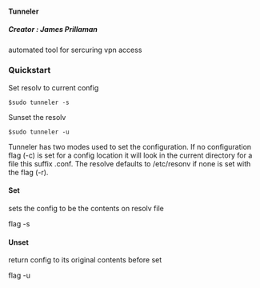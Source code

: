 #### Tunneler
##### Creator : James Prillaman

automated tool for sercuring vpn access

### Quickstart

Set resolv to current config
```
$sudo tunneler -s
```

Sunset the resolv
```
$sudo tunneler -u
```

Tunneler has two modes used to set the configuration. If no configuration flag (-c) is set for a config location it will look in the current directory for a file this suffix .conf. The resolve defaults to /etc/resonv if none is set with the flag (-r).


#### Set
sets the config to be the contents on resolv file

flag -s


#### Unset
return config to its original contents before set

flag -u



